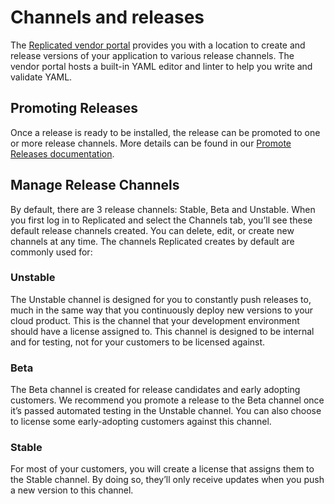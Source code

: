 # Channels and releases

The [Replicated vendor portal](https://vendor.replicated.com) provides you with a location to create and release versions of your application to various release channels.
The vendor portal hosts a built-in YAML editor and linter to help you write and validate YAML.

## Promoting Releases
Once a release is ready to be installed, the release can be promoted to one or more release channels.
More details can be found in our [Promote Releases documentation](/vendor/packaging/promoting-releases).

## Manage Release Channels
By default, there are 3 release channels: Stable, Beta and Unstable. When you first log in to Replicated and select the Channels tab, you’ll see these default release channels created.
You can delete, edit, or create new channels at any time.
The channels Replicated creates by default are commonly used for:

### Unstable
The Unstable channel is designed for you to constantly push releases to, much in the same way that you continuously deploy new versions to your cloud product.
This is the channel that your development environment should have a license assigned to.
This channel is designed to be internal and for testing, not for your customers to be licensed against.

### Beta
The Beta channel is created for release candidates and early adopting customers.
We recommend you promote a release to the Beta channel once it’s passed automated testing in the Unstable channel.
You can also choose to license some early-adopting customers against this channel.

### Stable
For most of your customers, you will create a license that assigns them to the Stable channel.
By doing so, they’ll only receive updates when you push a new version to this channel.
